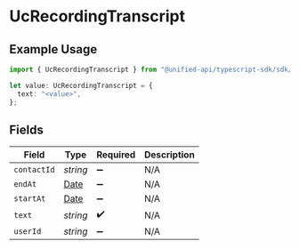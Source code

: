 # UcRecordingTranscript

## Example Usage

```typescript
import { UcRecordingTranscript } from "@unified-api/typescript-sdk/sdk/models/shared";

let value: UcRecordingTranscript = {
  text: "<value>",
};
```

## Fields

| Field                                                                                         | Type                                                                                          | Required                                                                                      | Description                                                                                   |
| --------------------------------------------------------------------------------------------- | --------------------------------------------------------------------------------------------- | --------------------------------------------------------------------------------------------- | --------------------------------------------------------------------------------------------- |
| `contactId`                                                                                   | *string*                                                                                      | :heavy_minus_sign:                                                                            | N/A                                                                                           |
| `endAt`                                                                                       | [Date](https://developer.mozilla.org/en-US/docs/Web/JavaScript/Reference/Global_Objects/Date) | :heavy_minus_sign:                                                                            | N/A                                                                                           |
| `startAt`                                                                                     | [Date](https://developer.mozilla.org/en-US/docs/Web/JavaScript/Reference/Global_Objects/Date) | :heavy_minus_sign:                                                                            | N/A                                                                                           |
| `text`                                                                                        | *string*                                                                                      | :heavy_check_mark:                                                                            | N/A                                                                                           |
| `userId`                                                                                      | *string*                                                                                      | :heavy_minus_sign:                                                                            | N/A                                                                                           |